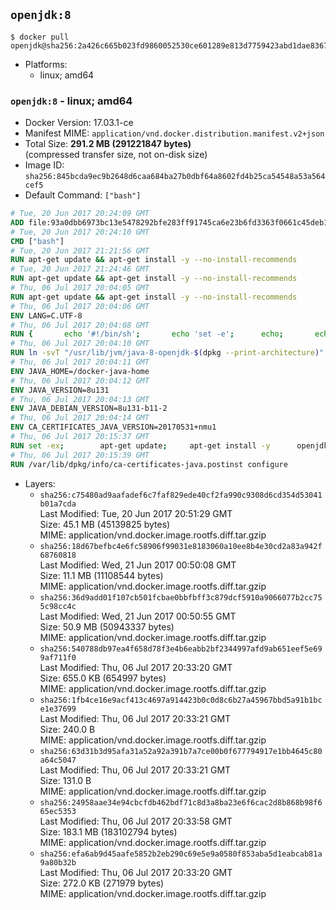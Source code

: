 ## `openjdk:8`

```console
$ docker pull openjdk@sha256:2a426c665b023fd9860052530ce601289e813d7759423abd1dae8367d8149a30
```

-	Platforms:
	-	linux; amd64

### `openjdk:8` - linux; amd64

-	Docker Version: 17.03.1-ce
-	Manifest MIME: `application/vnd.docker.distribution.manifest.v2+json`
-	Total Size: **291.2 MB (291221847 bytes)**  
	(compressed transfer size, not on-disk size)
-	Image ID: `sha256:845bcda9ec9b2648d6caa684ba27b0dbf64a8602fd4b25ca54548a53a564cef5`
-	Default Command: `["bash"]`

```dockerfile
# Tue, 20 Jun 2017 20:24:09 GMT
ADD file:93a0dbb6973bc13e5478292bfe283ff91745ca6e23b6fd3363f0661c45deb1ec in / 
# Tue, 20 Jun 2017 20:24:10 GMT
CMD ["bash"]
# Tue, 20 Jun 2017 21:21:56 GMT
RUN apt-get update && apt-get install -y --no-install-recommends 		ca-certificates 		curl 		wget 	&& rm -rf /var/lib/apt/lists/*
# Tue, 20 Jun 2017 21:24:46 GMT
RUN apt-get update && apt-get install -y --no-install-recommends 		bzr 		git 		mercurial 		openssh-client 		subversion 				procps 	&& rm -rf /var/lib/apt/lists/*
# Thu, 06 Jul 2017 20:04:05 GMT
RUN apt-get update && apt-get install -y --no-install-recommends 		bzip2 		unzip 		xz-utils 	&& rm -rf /var/lib/apt/lists/*
# Thu, 06 Jul 2017 20:04:06 GMT
ENV LANG=C.UTF-8
# Thu, 06 Jul 2017 20:04:08 GMT
RUN { 		echo '#!/bin/sh'; 		echo 'set -e'; 		echo; 		echo 'dirname "$(dirname "$(readlink -f "$(which javac || which java)")")"'; 	} > /usr/local/bin/docker-java-home 	&& chmod +x /usr/local/bin/docker-java-home
# Thu, 06 Jul 2017 20:04:10 GMT
RUN ln -svT "/usr/lib/jvm/java-8-openjdk-$(dpkg --print-architecture)" /docker-java-home
# Thu, 06 Jul 2017 20:04:11 GMT
ENV JAVA_HOME=/docker-java-home
# Thu, 06 Jul 2017 20:04:12 GMT
ENV JAVA_VERSION=8u131
# Thu, 06 Jul 2017 20:04:13 GMT
ENV JAVA_DEBIAN_VERSION=8u131-b11-2
# Thu, 06 Jul 2017 20:04:14 GMT
ENV CA_CERTIFICATES_JAVA_VERSION=20170531+nmu1
# Thu, 06 Jul 2017 20:15:37 GMT
RUN set -ex; 		apt-get update; 	apt-get install -y 		openjdk-8-jdk="$JAVA_DEBIAN_VERSION" 		ca-certificates-java="$CA_CERTIFICATES_JAVA_VERSION" 	; 	rm -rf /var/lib/apt/lists/*; 		[ "$(readlink -f "$JAVA_HOME")" = "$(docker-java-home)" ]; 		update-alternatives --get-selections | awk -v home="$(readlink -f "$JAVA_HOME")" 'index($3, home) == 1 { $2 = "manual"; print | "update-alternatives --set-selections" }'; 	update-alternatives --query java | grep -q 'Status: manual'
# Thu, 06 Jul 2017 20:15:39 GMT
RUN /var/lib/dpkg/info/ca-certificates-java.postinst configure
```

-	Layers:
	-	`sha256:c75480ad9aafadef6c7faf829ede40cf2fa990c9308d6cd354d53041b01a7cda`  
		Last Modified: Tue, 20 Jun 2017 20:51:29 GMT  
		Size: 45.1 MB (45139825 bytes)  
		MIME: application/vnd.docker.image.rootfs.diff.tar.gzip
	-	`sha256:18d67befbc4e6fc58906f99031e8183060a10ee8b4e30cd2a83a942f68760818`  
		Last Modified: Wed, 21 Jun 2017 00:50:08 GMT  
		Size: 11.1 MB (11108544 bytes)  
		MIME: application/vnd.docker.image.rootfs.diff.tar.gzip
	-	`sha256:36d9add01f107cb501fcbae0bbfbff3c879dcf5910a9066077b2cc755c98cc4c`  
		Last Modified: Wed, 21 Jun 2017 00:50:55 GMT  
		Size: 50.9 MB (50943337 bytes)  
		MIME: application/vnd.docker.image.rootfs.diff.tar.gzip
	-	`sha256:540788db97ea4f658d78f3e4b6eabb2bf2344997afd9ab651eef5e699af711f0`  
		Last Modified: Thu, 06 Jul 2017 20:33:20 GMT  
		Size: 655.0 KB (654997 bytes)  
		MIME: application/vnd.docker.image.rootfs.diff.tar.gzip
	-	`sha256:1fb4ce16e9acf413c4697a914423b0c0d8c6b27a45967bbd5a91b1bce1e37699`  
		Last Modified: Thu, 06 Jul 2017 20:33:21 GMT  
		Size: 240.0 B  
		MIME: application/vnd.docker.image.rootfs.diff.tar.gzip
	-	`sha256:63d31b3d95afa31a52a92a391b7a7ce00b0f677794917e1bb4645c80a64c5047`  
		Last Modified: Thu, 06 Jul 2017 20:33:21 GMT  
		Size: 131.0 B  
		MIME: application/vnd.docker.image.rootfs.diff.tar.gzip
	-	`sha256:24958aae34e94cbcfdb462bdf71c8d3a8ba23e6f6cac2d8b868b98f665ec5353`  
		Last Modified: Thu, 06 Jul 2017 20:33:58 GMT  
		Size: 183.1 MB (183102794 bytes)  
		MIME: application/vnd.docker.image.rootfs.diff.tar.gzip
	-	`sha256:efa6ab9d45aafe5852b2eb290c69e5e9a0580f853aba5d1eabcab81a9a80b32b`  
		Last Modified: Thu, 06 Jul 2017 20:33:20 GMT  
		Size: 272.0 KB (271979 bytes)  
		MIME: application/vnd.docker.image.rootfs.diff.tar.gzip

